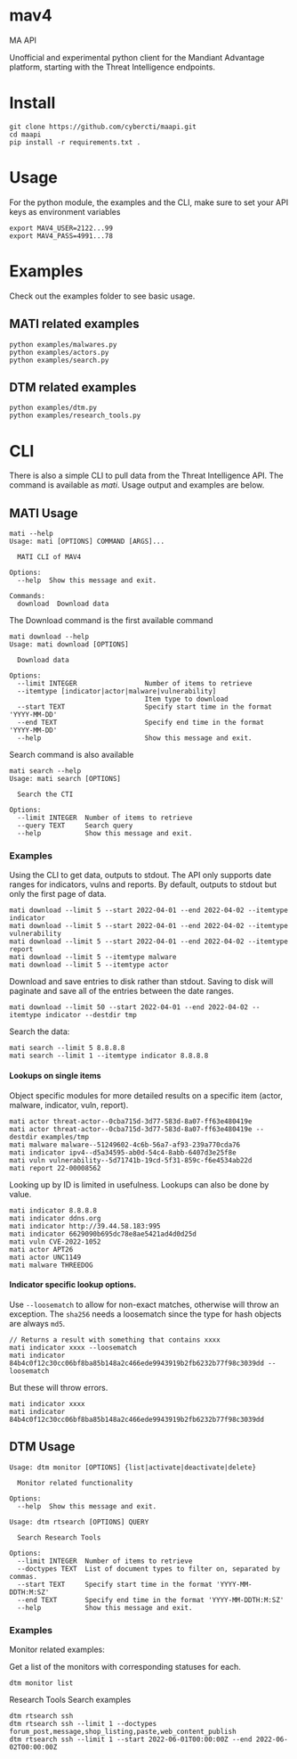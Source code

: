 # mav4
MA API

Unofficial and experimental python client for the Mandiant Advantage platform, starting with the Threat Intelligence endpoints.

# Install
```
git clone https://github.com/cybercti/maapi.git
cd maapi
pip install -r requirements.txt .
```
# Usage
For the python module, the examples and the CLI, make sure to set your API keys as environment variables
```
export MAV4_USER=2122...99
export MAV4_PASS=4991...78
```

# Examples
Check out the examples folder to see basic usage.

## MATI related examples
```
python examples/malwares.py
python examples/actors.py
python examples/search.py
```

## DTM related examples
```
python examples/dtm.py
python examples/research_tools.py
```

# CLI

There is also a simple CLI to pull data from the Threat Intelligence API. The command is available as *mati*. Usage output and examples are below.

## MATI Usage
```
mati --help
Usage: mati [OPTIONS] COMMAND [ARGS]...

  MATI CLI of MAV4

Options:
  --help  Show this message and exit.

Commands:
  download  Download data
```

The Download command is the first available command
```
mati download --help
Usage: mati download [OPTIONS]

  Download data

Options:
  --limit INTEGER                 Number of items to retrieve
  --itemtype [indicator|actor|malware|vulnerability]
                                  Item type to download
  --start TEXT                    Specify start time in the format 'YYYY-MM-DD'
  --end TEXT                      Specify end time in the format 'YYYY-MM-DD'
  --help                          Show this message and exit.
```

Search command is also available
```
mati search --help
Usage: mati search [OPTIONS]

  Search the CTI

Options:
  --limit INTEGER  Number of items to retrieve
  --query TEXT     Search query
  --help           Show this message and exit.
```

### Examples

Using the CLI to get data, outputs to stdout. The API only supports date ranges for indicators, vulns and reports. By default, outputs to stdout but only the first page of data.
```
mati download --limit 5 --start 2022-04-01 --end 2022-04-02 --itemtype indicator
mati download --limit 5 --start 2022-04-01 --end 2022-04-02 --itemtype vulnerability
mati download --limit 5 --start 2022-04-01 --end 2022-04-02 --itemtype report
mati download --limit 5 --itemtype malware
mati download --limit 5 --itemtype actor
```

Download and save entries to disk rather than stdout. Saving to disk will paginate and save all of the entries between the date ranges.
``` 
mati download --limit 50 --start 2022-04-01 --end 2022-04-02 --itemtype indicator --destdir tmp
```

Search the data:
```
mati search --limit 5 8.8.8.8
mati search --limit 1 --itemtype indicator 8.8.8.8
```

#### Lookups on single items

Object specific modules for more detailed results on a specific item (actor, malware, indicator, vuln, report).
```
mati actor threat-actor--0cba715d-3d77-583d-8a07-ff63e480419e
mati actor threat-actor--0cba715d-3d77-583d-8a07-ff63e480419e --destdir examples/tmp
mati malware malware--51249602-4c6b-56a7-af93-239a770cda76
mati indicator ipv4--d5a34595-ab0d-54c4-8abb-6407d3e25f8e
mati vuln vulnerability--5d71741b-19cd-5f31-859c-f6e4534ab22d
mati report 22-00008562
```

Looking up by ID is limited in usefulness. Lookups can also be done by value.

```
mati indicator 8.8.8.8
mati indicator ddns.org
mati indicator http://39.44.58.183:995
mati indicator 6629090b695dc78e8ae5421ad4d0d25d
mati vuln CVE-2022-1052
mati actor APT26
mati actor UNC1149
mati malware THREEDOG
```

#### Indicator specific lookup options.
Use `--loosematch` to allow for non-exact matches, otherwise will throw an exception. The `sha256` needs a loosematch since the type for hash objects are always `md5`.
```
// Returns a result with something that contains xxxx
mati indicator xxxx --loosematch
mati indicator 84b4c0f12c30cc06bf8ba85b148a2c466ede9943919b2fb6232b77f98c3039dd --loosematch
```

But these will throw errors. 
```
mati indicator xxxx
mati indicator 84b4c0f12c30cc06bf8ba85b148a2c466ede9943919b2fb6232b77f98c3039dd
```

## DTM Usage

```
Usage: dtm monitor [OPTIONS] {list|activate|deactivate|delete}

  Monitor related functionality

Options:
  --help  Show this message and exit.
```

```
Usage: dtm rtsearch [OPTIONS] QUERY

  Search Research Tools

Options:
  --limit INTEGER  Number of items to retrieve
  --doctypes TEXT  List of document types to filter on, separated by commas.
  --start TEXT     Specify start time in the format 'YYYY-MM-DDTH:M:SZ'
  --end TEXT       Specify end time in the format 'YYYY-MM-DDTH:M:SZ'
  --help           Show this message and exit.
```

### Examples

Monitor related examples:

Get a list of the monitors with corresponding statuses for each.
```
dtm monitor list
```

Research Tools
Search examples

```
dtm rtsearch ssh
dtm rtsearch ssh --limit 1 --doctypes forum_post,message,shop_listing,paste,web_content_publish
dtm rtsearch ssh --limit 1 --start 2022-06-01T00:00:00Z --end 2022-06-02T00:00:00Z
```
